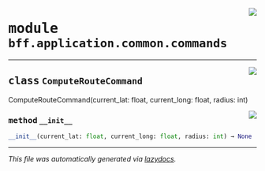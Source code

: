 <!-- markdownlint-disable -->

<a href="https://github.com/Sergoot/encashment-service/blob/master/bff/bff/application/common/commands.py#L0"><img align="right" style="float:right;" src="https://img.shields.io/badge/-source-cccccc?style=flat-square"></a>

# <kbd>module</kbd> `bff.application.common.commands`






---

<a href="https://github.com/Sergoot/encashment-service/blob/master/bff/bff/application/common/commands.py#L4"><img align="right" style="float:right;" src="https://img.shields.io/badge/-source-cccccc?style=flat-square"></a>

## <kbd>class</kbd> `ComputeRouteCommand`
ComputeRouteCommand(current_lat: float, current_long: float, radius: int) 

<a href="https://github.com/Sergoot/encashment-service/blob/master/<string>"><img align="right" style="float:right;" src="https://img.shields.io/badge/-source-cccccc?style=flat-square"></a>

### <kbd>method</kbd> `__init__`

```python
__init__(current_lat: float, current_long: float, radius: int) → None
```











---

_This file was automatically generated via [lazydocs](https://github.com/ml-tooling/lazydocs)._
